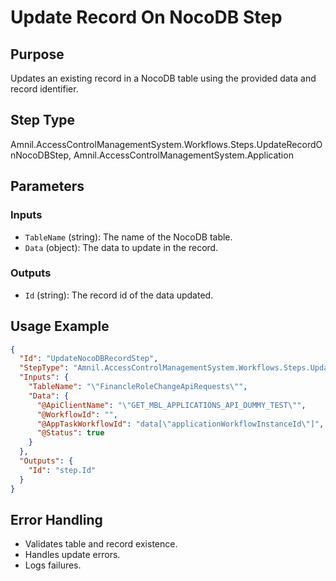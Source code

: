# Update Record On NocoDB Step

## Purpose
Updates an existing record in a NocoDB table using the provided data and record identifier.

## Step Type
Amnil.AccessControlManagementSystem.Workflows.Steps.UpdateRecordOnNocoDBStep, Amnil.AccessControlManagementSystem.Application

## Parameters

### Inputs
- `TableName` (string): The name of the NocoDB table.
- `Data` (object): The data to update in the record.

### Outputs
- `Id` (string): The record id of the data updated.

## Usage Example
```json
{
  "Id": "UpdateNocoDBRecordStep",
  "StepType": "Amnil.AccessControlManagementSystem.Workflows.Steps.UpdateRecordOnNocoDBStep, Amnil.AccessControlManagementSystem.Application",
  "Inputs": {
    "TableName": "\"FinancleRoleChangeApiRequests\"",
    "Data": {
      "@ApiClientName": "\"GET_MBL_APPLICATIONS_API_DUMMY_TEST\"",
      "@WorkflowId": "",
      "@AppTaskWorkflowId": "data[\"applicationWorkflowInstanceId\"]",
      "@Status": true
    }
  },
  "Outputs": {
    "Id": "step.Id"
  }
}
```

## Error Handling
- Validates table and record existence.
- Handles update errors.
- Logs failures.